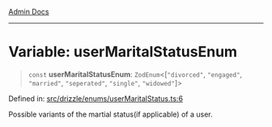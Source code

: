 [Admin Docs](/)

***

# Variable: userMaritalStatusEnum

> `const` **userMaritalStatusEnum**: `ZodEnum`\<\[`"divorced"`, `"engaged"`, `"married"`, `"seperated"`, `"single"`, `"widowed"`\]\>

Defined in: [src/drizzle/enums/userMaritalStatus.ts:6](https://github.com/gautam-divyanshu/talawa-api/blob/de42235531e11387f0ad0479547630845dbc8b37/src/drizzle/enums/userMaritalStatus.ts#L6)

Possible variants of the martial status(if applicable) of a user.
